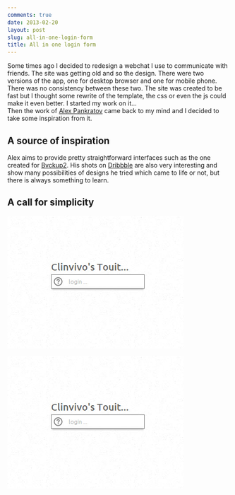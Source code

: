 ```yaml
---
comments: true
date: 2013-02-20
layout: post
slug: all-in-one-login-form
title: All in one login form
---
```



Some times ago I decided to redesign a webchat I use to communicate with friends. The site was getting old and so the design. There were two versions of the app, one for desktop browser and one for mobile phone. There was no consistency between these two. The site was created to be fast but I thought some rewrite of the template, the css or even the js could make it even better. I started my work on it...  
Then the work of [Alex Pankratov](http://swappedcc.com/) came back to my mind and I decided to take some inspiration from it.

## A source of inspiration

Alex aims to provide pretty straightforward interfaces such as the one created for [Bvckup2](http://bvckup2.com/). His shots on [Dribbble](http://dribbble.com/apankrat) are also very interesting and show many possibilities of designs he tried which came to life or not, but there is always something to learn.

## A call for simplicity



<div class="gif-player">
	<img class="gif-still" src="/img/posts/2013-02-20-login-form_initial-state.jpg">
	<img class="gif-movie"	gif="/img/posts/2013-02-20-login-form_animated.gif">
	<div class="gif-ctrl"></div>
</div>



![Login form - initial state](/img/posts/2013-02-20-login-form_initial-state.jpg "Login form - initial state")